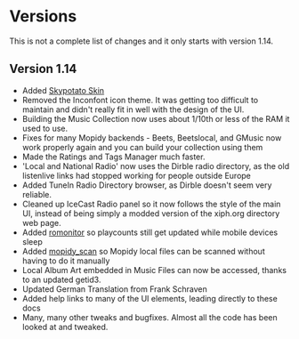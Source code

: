 # Versions

This is not a complete list of changes and it only starts with version 1.14.

## Version 1.14

* Added [Skypotato Skin](/RompR/Skypotato-Skin)
* Removed the Inconfont icon theme. It was getting too difficult to maintain and didn't really fit in well with the design of the UI.
* Building the Music Collection now uses about 1/10th or less of the RAM it used to use.
* Fixes for many Mopidy backends - Beets, Beetslocal, and GMusic now work properly again and you can build your collection using them
* Made the Ratings and Tags Manager much faster.
* 'Local and National Radio' now uses the Dirble radio directory, as the old listenlive links had stopped working for people outside Europe
* Added TuneIn Radio Directory browser, as Dirble doesn't seem very reliable.
* Cleaned up IceCast Radio panel so it now follows the style of the main UI, instead of being simply a modded version of the xiph.org directory web page.
* Added [romonitor](/RompR/Mobile-Devices) so playcounts still get updated while mobile devices sleep
* Added [mopidy_scan](/RompR/Rompr-And_Mopidy) so Mopidy local files can be scanned without having to do it manually
* Local Album Art embedded in Music Files can now be accessed, thanks to an updated getid3.
* Updated German Translation from Frank Schraven
* Added help links to many of the UI elements, leading directly to these docs
* Many, many other tweaks and bugfixes. Almost all the code has been looked at and tweaked.
